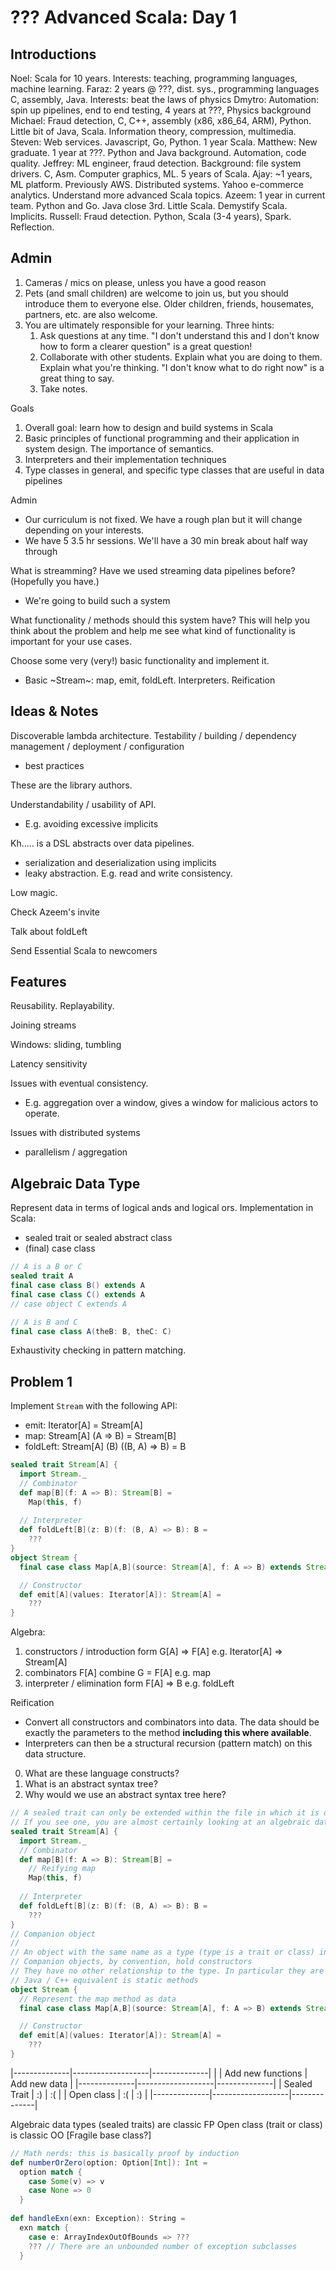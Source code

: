 # ??? Advanced Scala: Day 1

## Introductions

Noel: Scala for 10 years. Interests: teaching, programming languages, machine learning.
Faraz: 2 years @ ???, dist. sys., programming languages C, assembly, Java. Interests: beat the laws of physics
Dmytro: Automation: spin up pipelines, end to end testing, 4 years at ???, Physics background
Michael: Fraud detection, C, C++, assembly (x86, x86_64, ARM), Python. Little bit of Java, Scala. Information theory, compression, multimedia.
Steven: Web services. Javascript, Go, Python. 1 year Scala.
Matthew: New graduate. 1 year at ???. Python and Java background. Automation, code quality.
Jeffrey: ML engineer, fraud detection. Background: file system drivers. C, Asm. Computer graphics, ML. 5 years of Scala.
Ajay: ~1 years, ML platform. Previously AWS. Distributed systems. Yahoo e-commerce analytics. Understand more advanced Scala topics. 
Azeem: 1 year in current team. Python and Go. Java close 3rd. Little Scala. Demystify Scala. Implicits.
Russell: Fraud detection. Python, Scala (3-4 years), Spark. Reflection.


## Admin

1. Cameras / mics on please, unless you have a good reason
2. Pets (and small children) are welcome to join us, but you should introduce them to everyone else. Older children, friends, housemates, partners, etc. are also welcome.
3. You are ultimately responsible for your learning. Three hints:
   1. Ask questions at any time. "I don't understand this and I don't know how to form a clearer question" is a great question!
   2. Collaborate with other students. Explain what you are doing to them. Explain what you're thinking. "I don't know what to do right now" is a great thing to say.
   3. Take notes.

Goals
1. Overall goal: learn how to design and build systems in Scala
2. Basic principles of functional programming and their application in system design. The importance of semantics.
3. Interpreters and their implementation techniques
4. Type classes in general, and specific type classes that are useful in data pipelines

Admin
- Our curriculum is not fixed. We have a rough plan but it will change depending on your interests.
- We have 5 3.5 hr sessions. We'll have a 30 min break about half way through

What is streamming? Have we used streaming data pipelines before? (Hopefully you have.)
- We're going to build such a system

What functionality / methods should this system have? This will help you think about the problem and help me see what kind of functionality is important for your use cases.

Choose some very (very!) basic functionality and implement it.
- Basic ~Stream~: map, emit, foldLeft. Interpreters. Reification


## Ideas & Notes

Discoverable lambda architecture.
Testability / building / dependency management / deployment / configuration
- best practices

These are the library authors.

Understandability / usability of API.
- E.g. avoiding excessive implicits

Kh..... is a DSL abstracts over data pipelines.
- serialization and deserialization using implicits
- leaky abstraction. E.g. read and write consistency.

Low magic.

Check Azeem's invite

Talk about foldLeft

Send Essential Scala to newcomers


## Features

Reusability.
Replayability.

Joining streams

Windows: sliding, tumbling

Latency sensitivity

Issues with eventual consistency.
- E.g. aggregation over a window, gives a window for malicious actors to operate.

Issues with distributed systems
- parallelism / aggregation


## Algebraic Data Type

Represent data in terms of logical ands and logical ors.
Implementation in Scala:
- sealed trait or sealed abstract class
- (final) case class


```scala
// A is a B or C
sealed trait A
final case class B() extends A
final case class C() extends A
// case object C extends A
```

```scala
// A is B and C
final case class A(theB: B, theC: C)
```

Exhaustivity checking in pattern matching.


## Problem 1

Implement `Stream` with the following API:

- emit: Iterator[A] = Stream[A]
- map: Stream[A] (A => B) = Stream[B]
- foldLeft: Stream[A] (B) ((B, A) => B) = B


```scala
sealed trait Stream[A] {
  import Stream._
  // Combinator
  def map[B](f: A => B): Stream[B] =
    Map(this, f)
    
  // Interpreter
  def foldLeft[B](z: B)(f: (B, A) => B): B =
    ??? 
}
object Stream {
  final case class Map[A,B](source: Stream[A], f: A => B) extends Stream[B]

  // Constructor
  def emit[A](values: Iterator[A]): Stream[A] =
    ???
}
```

Algebra:
1. constructors / introduction form  G[A] => F[A] e.g. Iterator[A] => Stream[A]
2. combinators  F[A] combine G = F[A] e.g. map
3. interpreter / elimination form  F[A] => B e.g. foldLeft


Reification
- Convert all constructors and combinators into data. The data should be exactly the parameters to the method **including this where available**.
- Interpreters can then be a structural recursion (pattern match) on this data structure.

0. What are these language constructs?
1. What is an abstract syntax tree?
2. Why would we use an abstract syntax tree here?

```scala
// A sealed trait can only be extended within the file in which it is defined.
// If you see one, you are almost certainly looking at an algebraic data type!
sealed trait Stream[A] {
  import Stream._
  // Combinator
  def map[B](f: A => B): Stream[B] =
    // Reifying map
    Map(this, f)
    
  // Interpreter
  def foldLeft[B](z: B)(f: (B, A) => B): B =
    ??? 
}
// Companion object
//
// An object with the same name as a type (type is a trait or class) in the same file as that type.
// Companion objects, by convention, hold constructors
// They have no other relationship to the type. In particular they are *NOT* instances of the type
// Java / C++ equivalent is static methods
object Stream {
  // Represent the map method as data
  final case class Map[A,B](source: Stream[A], f: A => B) extends Stream[B]

  // Constructor
  def emit[A](values: Iterator[A]): Stream[A] =
    ???
}
```


|--------------|-------------------|--------------|
|              | Add new functions | Add new data |
|--------------|-------------------|--------------|
| Sealed Trait | :)                | :(           |
| Open class   | :(                | :)           |
|--------------|-------------------|--------------|

Algebraic data types (sealed traits) are classic FP
Open class (trait or class) is classic OO [Fragile base class?]


```scala
// Math nerds: this is basically proof by induction
def numberOrZero(option: Option[Int]): Int =
  option match {
    case Some(v) => v
    case None => 0
  }
  
def handleExn(exn: Exception): String =
  exn match {
    case e: ArrayIndexOutOfBounds => ???
    ??? // There are an unbounded number of exception subclasses
  }
```

